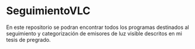 # SeguimientoVLC
En este repositorio se podran encontrar todos los programas destinados al seguimiento y categorización de emisores de luz visible descritos en mi tesis de pregrado.
